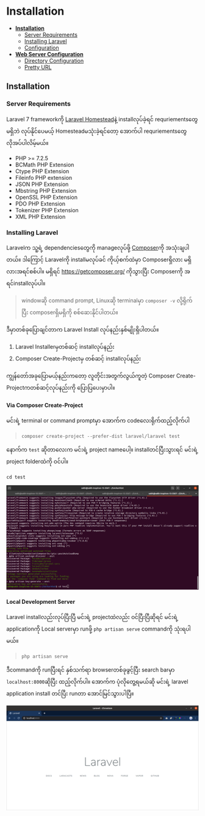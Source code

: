 # Installation

* [**Installation**](#installation)
  * [Server Requirements](#server-requirements)
  * [Installing Laravel](#installing-laravel)
  * [Configuration](#configuration)
* [**Web Server Configuration**](#wsc)
  * [Directory Configuration](#dc)
  * [Pretty URL](#pretty-url)

<a name="installation"></a>
## Installation

<a name="server-requirements"></a>
### **Server Requirements**

Laravel 7 frameworkကို [Laravel Homestead](https://laravel.com/docs/7.x/homestead)နဲ့ installလုပ်ခဲ့ရင် requriementsတွေမရှိဘဲ လုပ်နိုင်ပေမယ့် Homesteadမသုံးခဲ့ရင်တော့ အောက်ပါ requriementsတွေ လိုအပ်ပါလိမ့်မယ်။

* PHP >= 7.2.5
* BCMath PHP Extension
* Ctype PHP Extension
* Fileinfo PHP extension
* JSON PHP Extension
* Mbstring PHP Extension
* OpenSSL PHP Extension
* PDO PHP Extension
* Tokenizer PHP Extension
* XML PHP Extension

<a name="installing-laravel"></a>
### **Installing Laravel**

Laravelက သူ့ရဲ့ dependenciesတွေကို manageလုပ်ဖို့ [Composer](https://getcomposer.org/)ကို အသုံးချပါတယ်။ ဒါကြောင့် Laravelကို installမလုပ်ခင် ကိုယ့်စက်ထဲမှာ Composerရှိလား မရှိလားအရင်စစ်ပါ။ မရှိရင် https://getcomposer.org/ ကိုသွားပြီး Composerကို အရင်installလုပ်ပါ။  

>windowဆို command prompt, Linuxဆို terminalမှာ `composer -v` လို့ရိုက်ပြီး composerရှိမရှိကို စစ်ဆေးနိုင်ပါတယ်။  

ဒီမှာတစ်ခုပြောချင်တာက Laravel Install လုပ်နည်းနှစ်မျိုးရှိပါတယ်။  
1. Laravel Installerမှတစ်ဆင့် installလုပ်နည်း
2. Composer Create-Projectမှ တစ်ဆင့် installလုပ်နည်း  

ကျွန်တော်အခုပြောမယ့်နည်းကတော့ လူတိုင်းအတွက်လွယ်ကူတဲ့ Composer Create-Projectကတစ်ဆင့်လုပ်နည်းကို ပြောပြပေးမှာပါ။ 

#### **Via Composer Create-Project**

မင်းရဲ့ terminal or command promptမှာ အောက်က codeလေးရိုက်ထည့်လိုက်ပါ

> `composer create-project --prefer-dist laravel/laravel test`

နောက်က `test` ဆိုတာလေးက မင်းရဲ့ project nameပေါ့။ installတင်ပြီးသွားရင် မင်းရဲ့ project folderထဲကို ဝင်ပါ။  

`cd test`

![installation](../images/install.png)  

#### **Local Development Server**

Laravel installလည်းလုပ်ပြီးပြီ မင်းရဲ့ projectထဲလည်း ဝင်ပြီးပြီဆိုရင် မင်းရဲ့ applicationကို Local serverမှာ runဖို့ `php artisan serve` commandကို သုံးရပါမယ်။  

> `php artisan serve`  

ဒီcommandကို runပြီးရင် နှစ်သက်ရာ browserတစ်ခုဖွင့်ပြီး search barမှာ `localhost:8000`ဆိုပြီး ထည့်လိုက်ပါ။ အောက်က ပုံလိုတွေ့ရမယ်ဆို မင်းရဲ့ laravel application install တင်ပြီး runတာ အောင်မြင်သွားပါပြီ။  

![run](../images/run.png)